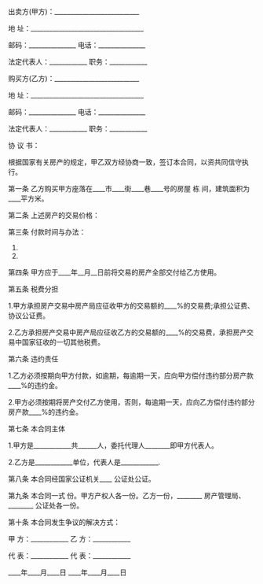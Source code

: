 
 


出卖方(甲方)：___________________________


地 址：____________________________________


邮码：_______________ 电话：_______________


法定代表人：____________ 职务：____________


购买方(乙方)：___________________________


地 址：____________________________________


邮码：_______________ 电话：_______________


法定代表人：____________ 职务：____________


协 议 书：


根据国家有关房产的规定，甲乙双方经协商一致，签订本合同，以资共同信守执行。


第一条 乙方购买甲方座落在____市____街____巷____号的房屋 栋 间，建筑面积为____平方米。


第二条 上述房产的交易价格：


第三条 付款时间与办法：


1.


2.


第四条 甲方应于____年__月__日前将交易的房产全部交付给乙方使用。


第五条 税费分担


1.甲方承担房产交易中房产局应征收甲方的交易额的____%的交易费;承担公证费、协议公证费。


2.乙方承担房产交易中房产局应征收乙方的交易额的____%的交易费，承担房产交易中国家征收的一切其他税费。


第六条 违约责任


1.乙方必须按期向甲方付款，如逾期，每逾期一天，应向甲方偿付违约部分房产款____%的违约金。


2.甲方必须按期将房产交付乙方使用，否则，每逾期一天，应向乙方偿付违约部分房产款____%的违约金。


第七条 本合同主体


1.甲方是____________共______人，委托代理人________即甲方代表人。


2.乙方是____________单位，代表人是____________.


第八条 本合同经国家公证机关____ 公证处公证。


第九条 本合同一式 份。甲方产权人各一份。乙方一份，________ 房产管理局、________ 公证处各一份。


第十条 本合同发生争议的解决方式：


甲 方：____________ 乙 方：____________


代 表：____________ 代 表：____________


____年____月____日 ____年____月____日
 


 

 
 
 
 
 
  


  
 

  


  


  
 
 
 
 


